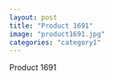 ```yaml
---
layout: post
title: "Product 1691"
image: "product1691.jpg"
categories: "category1"
---
```

Product 1691
